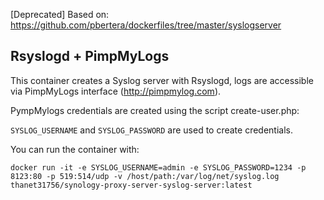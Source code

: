 [Deprecated] Based on: https://github.com/pbertera/dockerfiles/tree/master/syslogserver

## Rsyslogd + PimpMyLogs

This container creates a Syslog server with Rsyslogd, logs are accessible via PimpMyLogs interface (http://pimpmylog.com).

PympMylogs credentials are created using the script create-user.php:

`SYSLOG_USERNAME` and `SYSLOG_PASSWORD` are used to create credentials.

You can run the container with:

    docker run -it -e SYSLOG_USERNAME=admin -e SYSLOG_PASSWORD=1234 -p 8123:80 -p 519:514/udp -v /host/path:/var/log/net/syslog.log thanet31756/synology-proxy-server-syslog-server:latest
